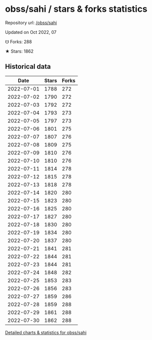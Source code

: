 # obss/sahi / stars & forks statistics

Repository url: [/obss/sahi](https://github.com/obss/sahi)

Updated on Oct 2022, 07

☋ Forks: 288

★ Stars: 1862

## Historical data
| Date | Stars | Forks |
|------|-------|-------|
| 2022-07-01 | 1788 | 272 | 
| 2022-07-02 | 1790 | 272 | 
| 2022-07-03 | 1792 | 272 | 
| 2022-07-04 | 1793 | 273 | 
| 2022-07-05 | 1797 | 273 | 
| 2022-07-06 | 1801 | 275 | 
| 2022-07-07 | 1807 | 276 | 
| 2022-07-08 | 1809 | 275 | 
| 2022-07-09 | 1810 | 276 | 
| 2022-07-10 | 1810 | 276 | 
| 2022-07-11 | 1814 | 278 | 
| 2022-07-12 | 1815 | 278 | 
| 2022-07-13 | 1818 | 278 | 
| 2022-07-14 | 1820 | 280 | 
| 2022-07-15 | 1823 | 280 | 
| 2022-07-16 | 1825 | 280 | 
| 2022-07-17 | 1827 | 280 | 
| 2022-07-18 | 1830 | 280 | 
| 2022-07-19 | 1834 | 280 | 
| 2022-07-20 | 1837 | 280 | 
| 2022-07-21 | 1841 | 281 | 
| 2022-07-22 | 1844 | 281 | 
| 2022-07-23 | 1844 | 281 | 
| 2022-07-24 | 1848 | 282 | 
| 2022-07-25 | 1853 | 283 | 
| 2022-07-26 | 1856 | 283 | 
| 2022-07-27 | 1859 | 286 | 
| 2022-07-28 | 1859 | 288 | 
| 2022-07-29 | 1861 | 288 | 
| 2022-07-30 | 1862 | 288 | 


[Detailed charts & statistics for obss/sahi](https://reviewgithub.com/rep/obss/sahi)
